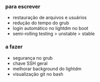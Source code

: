 ### para escrever

- restauração de arquivos e usuários
- redução do tempo do grub
- login automático no lightdm no boot
- semi-rolling testing > unstable > stable
### a fazer

- segurança no grub
- chave SSH geral
- melhorar background do lightdm
- visualização git no bash


